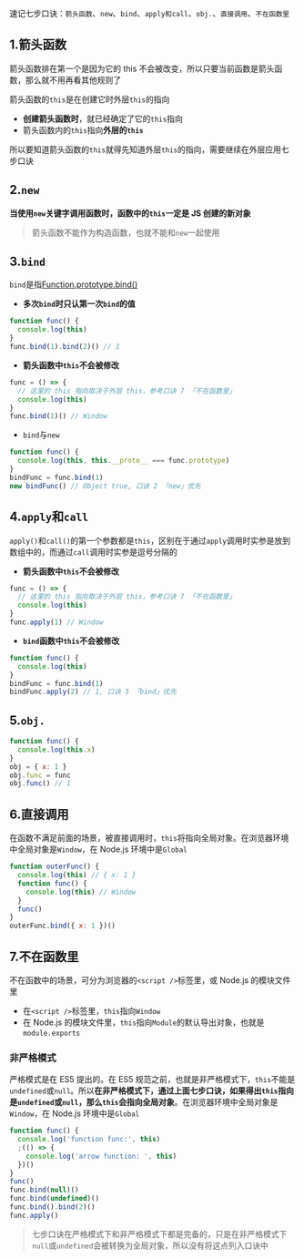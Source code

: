速记七步口诀：`箭头函数`、`new`、`bind`、`apply和call`、`obj.`、`直接调用`、`不在函数里`

## 1.箭头函数

箭头函数排在第一个是因为它的 this 不会被改变，所以只要当前函数是箭头函数，那么就不用再看其他规则了

箭头函数的`this`是在创建它时外层`this`的指向

- **创建箭头函数时**，就已经确定了它的`this`指向
- 箭头函数内的`this`指向**外层的`this`**

所以要知道箭头函数的`this`就得先知道外层`this`的指向，需要继续在外层应用七步口诀

## 2.`new`

**当使用`new`关键字调用函数时，函数中的`this`一定是 JS 创建的新对象**

> 箭头函数不能作为构造函数，也就不能和`new`一起使用

## 3.`bind`

`bind`是指[Function.prototype.bind()](https://developer.mozilla.org/zh-CN/docs/Web/JavaScript/Reference/Global_Objects/Function/bind)

- **多次`bind`时只认第一次`bind`的值**

```js
function func() {
  console.log(this)
}
func.bind(1).bind(2)() // 1
```

- **箭头函数中`this`不会被修改**

```js
func = () => {
  // 这里的 this 指向取决于外层 this，参考口诀 7 「不在函数里」
  console.log(this)
}
func.bind(1)() // Window
```

- `bind`与`new`

```js
function func() {
  console.log(this, this.__proto__ === func.prototype)
}
bindFunc = func.bind(1)
new bindFunc() // Object true, 口诀 2 「new」优先
```

## 4.`apply`和`call`

`apply()`和`call()`的第一个参数都是`this`，区别在于通过`apply`调用时实参是放到数组中的，而通过`call`调用时实参是逗号分隔的

- **箭头函数中`this`不会被修改**

```js
func = () => {
  // 这里的 this 指向取决于外层 this，参考口诀 7 「不在函数里」
  console.log(this)
}
func.apply(1) // Window
```

- **`bind`函数中`this`不会被修改**

```js
function func() {
  console.log(this)
}
bindFunc = func.bind(1)
bindFunc.apply(2) // 1, 口诀 3 「bind」优先
```

## 5.`obj.`

```js
function func() {
  console.log(this.x)
}
obj = { x: 1 }
obj.func = func
obj.func() // 1
```

## 6.直接调用

在函数不满足前面的场景，被直接调用时，`this`将指向全局对象。在浏览器环境中全局对象是`Window`，在 Node.js 环境中是`Global`

```js
function outerFunc() {
  console.log(this) // { x: 1 }
  function func() {
    console.log(this) // Window
  }
  func()
}
outerFunc.bind({ x: 1 })()
```

## 7.不在函数里

不在函数中的场景，可分为浏览器的`<script />`标签里，或 Node.js 的模块文件里

- 在`<script />`标签里，`this`指向`Window`
- 在 Node.js 的模块文件里，`this`指向`Module`的默认导出对象，也就是`module.exports`

### 非严格模式

严格模式是在 ES5 提出的。在 ES5 规范之前，也就是非严格模式下，`this`不能是`undefined`或`null`。所以**在非严格模式下，通过上面七步口诀，如果得出`this`指向是`undefined`或`null`，那么`this`会指向全局对象**。在浏览器环境中全局对象是`Window`，在 Node.js 环境中是`Global`

```js
function func() {
  console.log('function func:', this)
  ;(() => {
    console.log('arrow function: ', this)
  })()
}
func()
func.bind(null)()
func.bind(undefined)()
func.bind().bind(2)()
func.apply()
```

> 七步口诀在严格模式下和非严格模式下都是完备的，只是在非严格模式下`null`或`undefined`会被转换为全局对象，所以没有将这点列入口诀中
